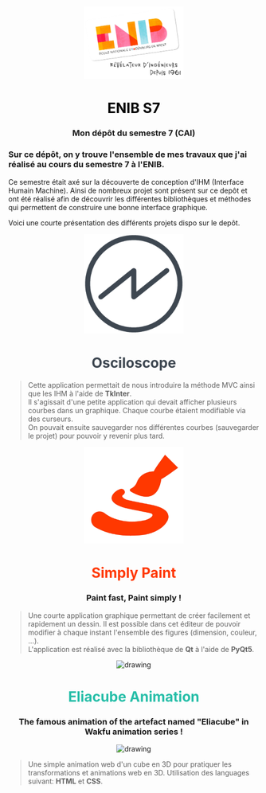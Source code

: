 <div align="center">
    <img src="icons/logo_enib.png" alt="drawing" width="200px;"/>
    <h1>
        <b style="color:black">
            ENIB S7
        </b>
    </h1>
    <h3>Mon dépôt du semestre 7 (CAI)</h3>
</div>

### Sur ce dépôt, on y trouve l'ensemble de mes travaux que j'ai réalisé au cours du semestre 7 à l'ENIB.
Ce semestre était axé sur la découverte de conception d'IHM (Interface Humain Machine). Ainsi de nombreux projet sont présent sur ce depôt et ont été réalisé afin de découvrir les différentes bibliothèques et méthodes qui permettent de construire une bonne interface graphique.

Voici une courte présentation des différents projets dispo sur le depôt. 

<div align="center">
    <img src="TkInter/projet/LEVEQUE-Oscilloscope/icons/logo.png" alt="drawing" width="200px;"/>
    <h1>
        <b style="color:#3E4751">
            Osciloscope
        </b>
    </h1>
</div>

> Cette application permettait de nous introduire la méthode MVC ainsi que les IHM à l'aide de __TkInter__.     
Il s'agissait d'une petite application qui devait afficher plusieurs courbes dans un graphique. Chaque courbe étaient modifiable via des curseurs.     
On pouvait ensuite sauvegarder nos différentes courbes (sauvegarder le projet) pour pouvoir y revenir plus tard.

<div align="center">
    <img src="Qt5/projet/LEVEQUE_Qt5_Labo/icons/simplyPaint.png" alt="drawing" width="200px;"/>
    <h1>
        <b style="color:#FF3800">
            Simply Paint
        </b>
    </h1>
    <h3>Paint fast, Paint simply !</h3>
</div>

> Une courte application graphique permettant de créer facilement et rapidement un dessin. Il est possible dans cet éditeur de pouvoir modifier à chaque instant l'ensemble des figures (dimension, couleur, ...).  
L'application est réalisé avec la bibliothèque de __Qt__ à l'aide de __PyQt5__.


<div align="center">
    <img src="web/cours/Lab1/assets/wakfu.ico" alt="drawing" width="200px;"/>
    <h1>
        <b style="color:rgba(38,190,168,1)">
            Eliacube Animation
        </b>
    </h1>
    <h3>The famous animation of the artefact named "Eliacube" in Wakfu animation series !</h3>
</div>


<div align="center">
    <img src="web/cours/Lab1/assets/eliacube_result.gif" alt="drawing"/>
</div>

> Une simple animation web d'un cube en 3D pour pratiquer les transformations et animations web en 3D.
Utilisation des languages suivant: __HTML__ et __CSS__.
